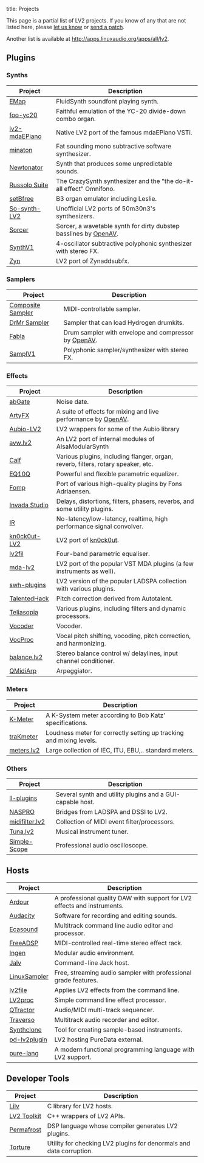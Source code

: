 title: Projects

This page is a partial list of LV2 projects.  If you know of any that are not
listed here, please
[let us know](http://lists.lv2plug.in/listinfo.cgi/devel-lv2plug.in) or [send a
patch](http://lv2plug.in/git).

Another list is available at <http://apps.linuxaudio.org/apps/all/lv2>.

## Plugins

### Synths

Project                                                      | Description
-------------------------------------------------------------|--------------------------------------------------------------------
[EMap](http://www.colorfulsoftware.com/emap)                 | FluidSynth soundfont playing synth.
[foo-yc20](http://code.google.com/p/foo-yc20/)               | Faithful emulation of the YC-20 divide-down combo organ.
[lv2-mdaEPiano](http://github.com/rekado/lv2-mdaEPiano)      | Native LV2 port of the famous mdaEPiano VSTi.
[minaton](http://sourceforge.net/projects/minaton/)          | Fat sounding mono subtractive software synthesizer.
[Newtonator](http://newtonator.sourceforge.net/)             | Synth that produces some unpredictable sounds.
[Russolo Suite](http://intonarumori.sourceforge.net)         | The CrazySynth synthesizer and the "the do-it-all effect" Omnifono.
[setBfree](https://github.com/pantherb/setBfree)             | B3 organ emulator including Leslie.
[So-synth-LV2](http://github.com/jeremysalwen/So-synth-LV2)  | Unofficial LV2 ports of 50m30n3's synthesizers.
[Sorcer](http://openavproductions.com/sorcer/)               | Sorcer, a wavetable synth for dirty dubstep basslines by [OpenAV](http://openavproductions.com).
[SynthV1](http://synthv1.sourceforge.net/)                   | 4-oscillator subtractive polyphonic synthesizer with stereo FX.
[Zyn](http://home.gna.org/zyn/)                              | LV2 port of Zynaddsubfx.

### Samplers

Project                                                                     | Description
----------------------------------------------------------------------------|-------------------------------------------------
[Composite Sampler](http://gabe.is-a-geek.org/composite/plugins/sampler/1/) | MIDI-controllable sampler.
[DrMr Sampler](http://github.com/nicklan/drmr/)                             | Sampler that can load Hydrogen drumkits.
[Fabla](http://openavproductions.com/fabla/)                                | Drum sampler with envelope and compressor by [OpenAV](http://openavproductions.com).
[SamplV1](http://samplv1.sourceforge.net/)                                  | Polyphonic sampler/synthesizer with stereo FX.

### Effects

Project                                                        | Description
---------------------------------------------------------------|---------------------------------------------------------------------------------
[abGate](http://abgate.sourceforge.net/)                       | Noise date.
[ArtyFX](http://openavproductions.com/artyfx/)                 | A suite of effects for mixing and live performance by [OpenAV](http://openavproductions.com).
[Aubio-LV2](http://jeremysalwen.github.com/Aubio-LV2-Plugins/) | LV2 wrappers for some of the Aubio library
[avw.lv2](http://sourceforge.net/projects/avwlv2/)             | An LV2 port of internal modules of AlsaModularSynth
[Calf](http://calf.sourceforge.net/)                           | Various plugins, including flanger, organ, reverb, filters, rotary speaker, etc.
[EQ10Q](http://eq10q.sourceforge.net/)                         | Powerful and flexible parametric equalizer.
[Fomp](http://drobilla.net/software/fomp)                      | Port of various high-quality plugins by Fons Adriaensen.
[Invada Studio](https://launchpad.net/invada-studio/)          | Delays, distortions, filters, phasers, reverbs, and some utility plugins.
[IR](http://factorial.hu/plugins/lv2/ir)                       | No-latency/low-latency, realtime, high performance signal convolver.
[kn0ck0ut-LV2](https://github.com/jeremysalwen/kn0ck0ut-lv2)   | LV2 port of [kn0ck0ut](http://www.freewebs.com/st3pan0va/).
[lv2fil](http://nedko.arnaudov.name/soft/lv2fil/download/)     | Four-band parametric equaliser.
[mda-lv2](http://svn.drobilla.net/lad/trunk/mda-lv2/)          | LV2 port of the popular VST MDA plugins (a few instruments as well).
[swh-plugins](http://plugin.org.uk/lv2/)                       | LV2 version of the popular LADSPA collection with various plugins.
[TalentedHack](http://code.google.com/p/talentledhack/)        | Pitch correction derived from Autotalent.
[Teliasopia](http://sourceforge.net/projects/teliasopia/)      | Various plugins, including filters and dynamic processors.
[Vocoder](https://gna.org/projects/lv2vocoder)                 | Vocoder.
[VocProc](http://hyperglitch.com/dev/VocProc)                  | Vocal pitch shifting, vocoding, pitch correction, and harmonizing.
[balance.lv2](https://github.com/x42/balance.lv2)              | Stereo balance control w/ delaylines, input channel conditioner.
[QMidiArp](http://qmidiarp.sourceforge.net)                    | Arpeggiator.

### Meters

Project                                         | Description
------------------------------------------------|--------------------------------------------------------------------
[K-Meter](http://code.mzuther.de/kmeter/)       | A K-System meter according to Bob Katz' specifications.
[traKmeter](http://code.mzuther.de/trakmeter/)  | Loudness meter for correctly setting up tracking and mixing levels.
[meters.lv2](https://github.com/x42/meters.lv2) | Large collection of IEC, ITU, EBU,.. standard meters.

### Others

Project                                                             | Description
--------------------------------------------------------------------|----------------------------------------------------------
[ll-plugins](http://ll-plugins.nongnu.org/)                         | Several synth and utility plugins and a GUI-capable host.
[NASPRO](http://naspro.sourceforge.net/plugins.html#naspro-bridges) | Bridges from LADSPA and DSSI to LV2.
[midifilter.lv2](https://github.com/x42/midifilter.lv2)             | Collection of MIDI event filter/processors.
[Tuna.lv2](https://github.com/x42/tuna.lv2)                         | Musical instrument tuner.
[Simple-Scope](https://github.com/x42/sisco.lv2)                    | Professional audio oscilloscope.


## Hosts

Project                                                              | Description
---------------------------------------------------------------------|-------------------------------------------------------------------------
[Ardour](http://ardour.org)                                          | A professional quality DAW with support for LV2 effects and instruments.
[Audacity](http://audacity.sourceforge.net/)                         | Software for recording and editing sounds.
[Ecasound](http://www.eca.cx/ecasound/index.php)                     | Multitrack command line audio editor and processor.
[FreeADSP](http://naspro.sourceforge.net/applications.html#freeadsp) | MIDI-controlled real-time stereo effect rack.
[Ingen](http://drobilla.net/software/ingen/)                         | Modular audio environment.
[Jalv](http://drobilla.net/software/jalv/)                           | Command-line Jack host.
[LinuxSampler](http://www.linuxsampler.org/)                         | Free, streaming audio sampler with professional grade features.
[lv2file](https://github.com/jeremysalwen/lv2file)                   | Applies LV2 effects from the command line.
[LV2proc](http://naspro.sourceforge.net/applications.html#lv2proc)   | Simple command line effect processor.
[QTractor](http://qtractor.sourceforge.net/)                         | Audio/MIDI multi-track sequencer.
[Traverso](http://traverso-daw.org/)                                 | Multitrack audio recorder and editor.
[Synthclone](https://code.google.com/p/synthclone/)                  | Tool for creating sample-based instruments.
[pd-lv2plugin](https://bitbucket.org/agraef/pd-lv2plugin)            | LV2 hosting PureData external.
[pure-lang](https://bitbucket.org/purelang/pure-lang)                | A modern functional programming language with LV2 support.


## Developer Tools

Project                                                                  | Description
-------------------------------------------------------------------------|--------------------------------------------------------------------
[Lilv](http://drobilla.net/software/lilv/)                               | C library for LV2 hosts.
[LV2 Toolkit](http://lvtoolkit.org/)                                     | C++ wrappers of LV2 APIs.
[Permafrost](http://sourceforge.net/projects/naspro/files/naspro/0.2.0/) | DSP language whose compiler generates LV2 plugins.
[Torture](http://carlh.net/plugins/torture.php)                          | Utility for checking LV2 plugins for denormals and data corruption.
